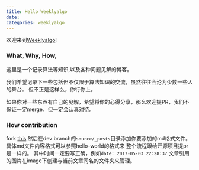 ```yaml
---
title: Hello Weeklyalgo
date:
categories: weeklyalgo
---
```

欢迎来到[Weeklyalgo](#)!


### What, Why, How,

这里是一个记录算法等知识,以及各种问题见解的博客。
<!-- more -->

我们希望记录下一些包括但不仅限于算法知识的交流，虽然往往会沦为少数一些人的舞台。
但不正是这样么，你行你上。

如果你对一些东西有自己的见解，希望将你的心得分享，那么欢迎提PR，我们不保证一定merge，但一定会认真对待。

### How contribution

fork [this](https://github.com/weeklyalgo4groups/weeklyalgo4groups.github.io/)
然后在dev branch的`source/_posts`目录添加你要添加的md格式文件。具体md文件内容格式可以参照hello-world的格式来
整个流程跟给开源项目提pr是一样的。
其中时间一定要写正确，例如`date: 2017-05-03 22:28:37`
文章引用的图片在image下创建与当前文章同名的文件夹来管理。









